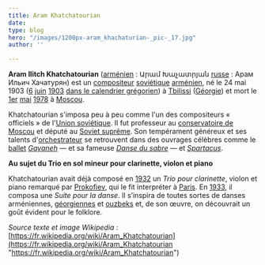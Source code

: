 ```yaml
---
title: Aram Khatchatourian
date: 
type: blog
hero: "/images/1200px-aram_khachaturian-_pic-_17.jpg"
author: ''

---
```

**Aram Ilitch Khatchatourian** ([arménien](https://fr.wikipedia.org/wiki/Arm%C3%A9nien "Arménien") : Արամ Խաչատրյան [russe](https://fr.wikipedia.org/wiki/Russe "Tbilissi") : Арам Ильич Хачатурян) est un [compositeur](https://fr.wikipedia.org/wiki/Compositeur "Union des républiques socialistes soviétiques") [soviétique](https://fr.wikipedia.org/wiki/Sovi%C3%A9tique "Soviétique") [arménien](https://fr.wikipedia.org/wiki/Arm%C3%A9nie "Arménie"), né le 24 mai 1903 ([6](https://fr.wikipedia.org/wiki/6_juin "6 juin") [juin](https://fr.wikipedia.org/wiki/Juin_1903 "Juin 1903") [1903](https://fr.wikipedia.org/wiki/1903 "1903") [dans le calendrier grégorien](https://fr.wikipedia.org/wiki/Passage_du_calendrier_julien_au_calendrier_gr%C3%A9gorien "Spartacus (ballet)")) à [Tbilissi](https://fr.wikipedia.org/wiki/Tbilissi "Tbilissi") ([Géorgie](https://fr.wikipedia.org/wiki/G%C3%A9orgie_(pays) "Géorgie (pays)")) et mort le [1er](https://fr.wikipedia.org/wiki/1er_mai "1er mai") [mai](https://fr.wikipedia.org/wiki/Mai_1978 "Mai 1978") [1978](https://fr.wikipedia.org/wiki/1978_en_musique_classique "1978 en musique classique") à [Moscou](https://fr.wikipedia.org/wiki/Moscou).

Khatchatourian s'imposa peu à peu comme l'un des compositeurs « officiels » de l'[Union soviétique](https://fr.wikipedia.org/wiki/Union_des_r%C3%A9publiques_socialistes_sovi%C3%A9tiques). Il fut professeur au [conservatoire de Moscou](https://fr.wikipedia.org/wiki/Conservatoire_de_Moscou "Conservatoire de Moscou") et député au [Soviet suprême](https://fr.wikipedia.org/wiki/Soviet_supr%C3%AAme "Soviet suprême"). Son tempérament généreux et ses talents d'[orchestrateur](https://fr.wikipedia.org/wiki/Orchestrateur "Orchestrateur") se retrouvent dans des ouvrages célèbres comme le [ballet](https://fr.wikipedia.org/wiki/Ballet "Ballet") [_Gayaneh_](https://fr.wikipedia.org/wiki/Gayaneh "Gayaneh") — et sa fameuse [_Danse du sabre_](https://fr.wikipedia.org/wiki/La_Danse_du_sabre "La Danse du sabre") — et [_Spartacus_](https://fr.wikipedia.org/wiki/Spartacus_(ballet)).

**Au sujet du Trio en sol mineur pour clarinette, violon et piano**

Khatchatourian avait déjà composé en [1932](https://fr.wikipedia.org/wiki/1932 "1932") un _Trio pour clarinette_, violon et piano remarqué par [Prokofiev](https://fr.wikipedia.org/wiki/Prokofiev "Prokofiev"), qui le fit interpréter à [Paris](https://fr.wikipedia.org/wiki/Paris). En [1933](https://fr.wikipedia.org/wiki/1933 "1933"), il composa une _Suite pour la danse_. Il s’inspira de toutes sortes de danses arméniennes, [géorgiennes](https://fr.wikipedia.org/wiki/G%C3%A9orgien "Géorgien") et [ouzbeks](https://fr.wikipedia.org/wiki/Ouzbek "Ouzbek") et, de son œuvre, on découvrait un goût évident pour le folklore.

_Source texte et image Wikipedia :_ [https://fr.wikipedia.org/wiki/Aram_Khatchatourian](https://fr.wikipedia.org/wiki/Aram_Khatchatourian "https://fr.wikipedia.org/wiki/Aram_Khatchatourian")
